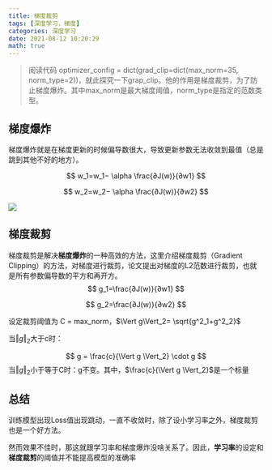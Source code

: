 ```yaml
---
title: 梯度裁剪
tags: [深度学习，梯度]
categories: 深度学习
date: 2021-08-12 10:20:29
math: true
---
```


>阅读代码 optimizer_config = dict(grad_clip=dict(max_norm=35, norm_type=2))，就此探究一下grap_clip。他的作用是梯度裁剪，为了防止梯度爆炸。其中max_norm是最大梯度阈值，norm_type是指定的范数类型。

## 梯度爆炸

梯度爆炸就是在梯度更新的时候偏导数很大，导致更新参数无法收敛到最值（总是跳到其他不好的地方）。

$$
w_1=w_1− \alpha \frac{∂J(w)}{∂w1} 
$$

$$
w_2=w_2− \alpha \frac{∂J(w)}{∂w2}
$$

![](https://picture.mulindya.com/gradient-exp-pic1.png)

## 梯度裁剪

梯度裁剪是解决**梯度爆炸**的一种高效的方法，这里介绍梯度裁剪（Gradient Clipping）的方法，对梯度进行裁剪，论文提出对梯度的L2范数进行裁剪，也就是所有参数偏导数的平方和再开方。
$$
g_1=\frac{∂J(w)}{∂w1} 
$$

$$
g_2=\frac{∂J(w)}{∂w2}
$$

设定裁剪阈值为 C = max_norm，$\Vert g\Vert_2= \sqrt{g^2_1+g^2_2}$

当$\Vert g\Vert_2$大于c时：

$$
g = \frac{c}{\Vert g \Vert_2} \cdot g
$$
当$\Vert g\Vert_2$小于等于C时：g不变。其中，$\frac{c}{\Vert g \Vert_2}$是一个标量

## 总结

训练模型出现Loss值出现跳动，一直不收敛时，除了设小学习率之外，梯度裁剪也是一个好方法。

然而效果不佳时，那这就跟学习率和梯度爆炸没啥关系了。因此，**学习率**的设定和**梯度裁剪**的阈值并不能提高模型的准确率

